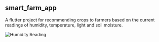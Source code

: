## smart_farm_app

A flutter project for recommending crops to farmers based on the current readings of humidity, temperature, light and soil moisture.

![Humidity Reading](https://github.com/KevTop1c/Smart-Farm-App/assets/156842320/06c98a93-f6ec-43ec-9889-5cbe5c51c8c5)


